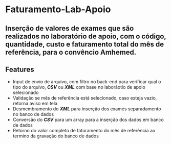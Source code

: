 # Faturamento-Lab-Apoio
Inserção de valores de exames que são realizados no laboratório de apoio, com o código, quantidade, custo e faturamento total do mês de referência, para o convêncio Amhemed.
--
## Features
- Input de envio de arquivo, com filtro no back-end para verificar qual o tipo do arquivo, ***CSV*** ou ***XML*** com base no laboráotio de apoio selecionado
- Validação se mês de referência está selecionado, caso esteja vazio, retorna aviso em tela
- Desmembramento do ***XML*** para inserção dos exames separadamento no banco de dados
- Conversão do ***CSV*** para um array para a inserção dos dados em banco de dados
- Retorno do valor completo de faturamento do mês de referência ao termino da gravação do banco de dados
